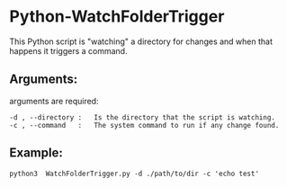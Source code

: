 # Python-WatchFolderTrigger
This Python script is "watching" a directory for changes and when that happens it triggers a command.

## Arguments:

arguments are required:
```
-d , --directory :   Is the directory that the script is watching.
-c , --command   :   The system command to run if any change found.
```

## Example:

 ```
 python3  WatchFolderTrigger.py -d ./path/to/dir -c 'echo test'
 ```
 